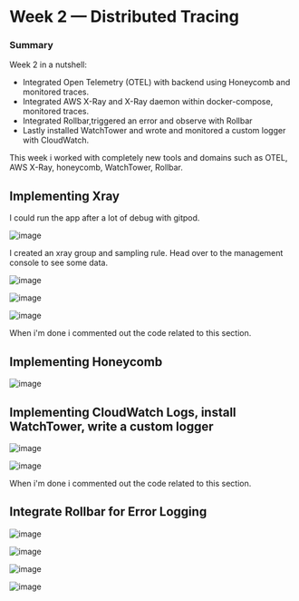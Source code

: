 # Week 2 — Distributed Tracing


### Summary

Week 2 in a nutshell:

* Integrated Open Telemetry (OTEL)  with backend using Honeycomb and monitored traces.
* Integrated AWS X-Ray and X-Ray daemon within docker-compose, monitored traces.
* Integrated Rollbar,triggered an error and observe with Rollbar
* Lastly installed WatchTower and wrote and monitored a custom logger with CloudWatch.


This week i worked with completely new tools and domains such as OTEL, AWS X-Ray, honeycomb, WatchTower, Rollbar.

## Implementing Xray

I could run the app after a lot of debug with gitpod. 

![image](https://user-images.githubusercontent.com/96833570/221530709-301e7f0e-337b-4018-8b6e-48630063bb09.png)

I created an xray group and sampling rule. Head over to the management console to see some data.

![image](https://user-images.githubusercontent.com/96833570/221534752-29519423-5099-4630-a8c4-1cf57023bd52.png)


![image](https://user-images.githubusercontent.com/96833570/221542418-68535f33-9a64-471f-94a0-96b09054aa9b.png)

![image](https://user-images.githubusercontent.com/96833570/221546388-a468f71d-03bd-45a7-8f50-9a1df8b1ec58.png)

When i'm done i commented out the code related to this section.


## Implementing Honeycomb





![image](https://user-images.githubusercontent.com/96833570/221415631-c6b5b6cb-0d7a-4a59-9562-45addef4befd.png)


## Implementing CloudWatch Logs, install WatchTower, write a custom logger


![image](https://user-images.githubusercontent.com/96833570/221552361-53cf39db-3401-4d5e-9859-2c322f06096b.png)


![image](https://user-images.githubusercontent.com/96833570/221552703-2c3b192a-1c27-4fc6-a78a-862b18400ac2.png)

When i'm done i commented out the code related to this section.

## Integrate Rollbar for Error Logging

![image](https://user-images.githubusercontent.com/96833570/222068789-e59f32f8-d4a7-4b76-9dc1-bcbb0ed3a1b1.png)

![image](https://user-images.githubusercontent.com/96833570/222069023-25b1fe39-178e-48c3-9420-cd389a58587e.png)


![image](https://user-images.githubusercontent.com/96833570/222079701-37729416-1868-47e5-9507-92b980f75124.png)


![image](https://user-images.githubusercontent.com/96833570/222079651-d896474a-c469-4af8-ba98-f9cd1065f10a.png)



